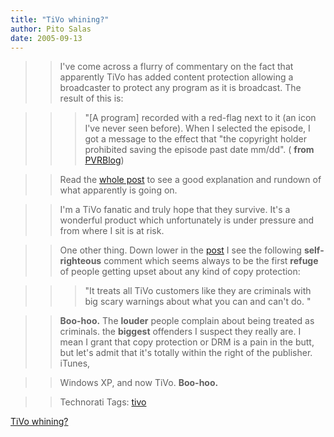 ```yaml
---
title: "TiVo whining?"
author: Pito Salas
date: 2005-09-13
---
```



>>

>> I've come across a flurry of commentary on the fact that apparently TiVo
has added content protection allowing a broadcaster to protect any program as
it is broadcast. The result of this is:

>>

>>> "[A program] recorded with a red-flag next to it (an icon I've never seen
before). When I selected the episode, I got a message to the effect that "the
copyright holder prohibited saving the episode past date mm/dd". ( **from**
[PVRBlog](<http://www.pvrblog.com/pvr/2005/09/tivo_72_os_adds.html>))

>>

>> Read the [whole
post](<http://www.pvrblog.com/pvr/2005/09/tivo_72_os_adds.html>) to see a good
explanation and rundown of what apparently is going on.

>>

>> I'm a TiVo fanatic and truly hope that they survive. It's a wonderful
product which unfortunately is under pressure and from where I sit is at risk.

>>

>> One other thing. Down lower in the
[post](<http://www.pvrblog.com/pvr/2005/09/tivo_72_os_adds.html>) I see the
following **self-righteous** comment which seems always to be the first
**refuge** of people getting upset about any kind of copy protection:

>>

>>> "It treats all TiVo customers like they are criminals with big scary
warnings about what you can and can't do. "

>>

>> **Boo-hoo.** The **louder** people complain about being treated as
criminals. the **biggest** offenders I suspect they really are. I mean I grant
that copy protection or DRM is a pain in the butt, but let's admit that it's
totally within the right of the publisher. iTunes,

>>

>> Windows XP, and now TiVo. **Boo-hoo.**

>>

>> Technorati Tags: [tivo](<http://www.technorati.com/tag/tivo>)


[TiVo whining?](None)
